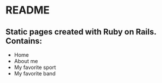 # README

Static pages created with Ruby on Rails.
Contains:
-------
* Home
* About me
* My favorite sport
* My favorite band
